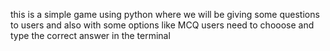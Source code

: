 this is a simple game using python where we will be giving some questions to users and also with some options like MCQ users need to chooose and type the correct answer in the terminal

